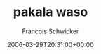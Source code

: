---
title: 'pakala waso'
posts: 14
hash: 't494'
author: 'Francois Schwicker'
date: 2006-03-29T20:31:00+00:00
sources:
  - http://forums.tokipona.org/viewtopic.php%3Ft=494.html
---